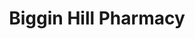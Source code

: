 ---
title: "Biggin Hill Pharmacy"
url: /biggin-hill-westerham/biggin-hill-pharmacy/
shop: chemist
---